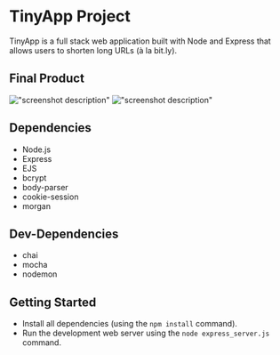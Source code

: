 # TinyApp Project

TinyApp is a full stack web application built with Node and Express that allows users to shorten long URLs (à la bit.ly).

## Final Product

!["screenshot description"](#)
!["screenshot description"](#)

## Dependencies

- Node.js
- Express
- EJS
- bcrypt
- body-parser
- cookie-session
- morgan

## Dev-Dependencies
- chai
- mocha
- nodemon


## Getting Started

- Install all dependencies (using the `npm install` command).
- Run the development web server using the `node express_server.js` command.